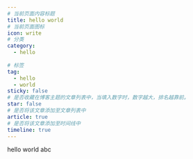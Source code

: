 ```yaml
---
# 当前页面内容标题
title: hello world
# 当前页面图标
icon: write
# 分类
category:
  - hello
  
# 标签
tag:
  - hello
  - world
sticky: false
# 是否收藏在博客主题的文章列表中，当填入数字时，数字越大，排名越靠前。
star: false
# 是否将该文章添加至文章列表中
article: true
# 是否将该文章添加至时间线中
timeline: true
---
```

hello world abc